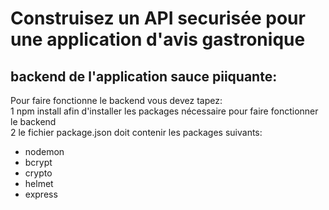 # Construisez un API securisée pour une application d'avis gastronique
## backend de l'application sauce piiquante:
Pour faire fonctionne le backend vous devez tapez:  
1 npm install afin d'installer les packages nécessaire pour faire fonctionner le backend  
2 le fichier package.json doit contenir les packages suivants:  
* nodemon  
* bcrypt  
* crypto  
* helmet  
* express


